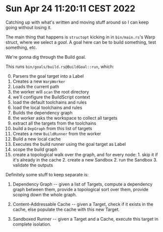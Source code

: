 # Sun Apr 24 11:20:11 CEST 2022

Catching up with what's written and moving stuff around so I can keep going
without losing it.

The main thing that happens is `structopt` kicking in in `bin/main.rs`'s Warp
struct, where we select a _goal_. A goal here can be to build something, test
something, etc.

We're gonna dig through the Build goal.

This runs `bin/goals/build.rs@BuildGoal::run`, which:

0. Parsers the goal target into a Label
1. Creates a new `WarpWorker`
2. Loads the current path
  1. the worker will `scan` the root directory
  2. we'll configure the BuildScript context
  3. load the default toolchains and rules
  4. load the local toolchains and rules
3. Builds the dependency graph
  1. the worker asks the workspace to collect all targets
  2. extract all the targets from the toolchains
  3. build a `DepGraph` from this list of targets
4. Creates a new `BuildRunner` from the worker
  1. Build a new local cache 
5. Executes the build runner using the goal target as Label
  1. scope the build graph
  2. create a topological walk over the graph, and for every node:
    1. skip it if it's already in the cache
    2. create a new Sandbox
    2. run the Sandbox
    3. validate the outputs


Definitely some stuff to keep separate is:

1. Dependency Graph -- given a list of Targets, compute a dependency graph
   between them, provide a topological sort over them, provide scoping down the
   whole graph.

2. Content-Addressable Cache -- given a Target, check if it exists in the cache,
   else populate the cache with this new Target.

2. Sandboxed Runner -- given a Target and a Cache, execute this target in
   complete isolation.
